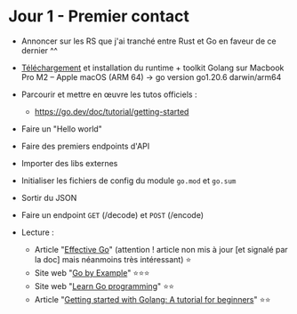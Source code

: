 # Jour 1 - Premier contact

- Annoncer sur les RS que j'ai tranché entre Rust et Go en faveur de ce dernier ^^
- [Téléchargement](https://go.dev/dl/) et installation du runtime + toolkit Golang sur Macbook Pro M2 – Apple macOS (ARM 64) → go version go1.20.6 darwin/arm64
- Parcourir et mettre en œuvre les tutos officiels :
  - https://go.dev/doc/tutorial/getting-started
- Faire un "Hello world"
- Faire des premiers endpoints d'API
- Importer des libs externes
- Initialiser les fichiers de config du module `go.mod` et `go.sum`
- Sortir du JSON
- Faire un endpoint `GET` (/decode) et `POST` (/encode)

- Lecture : 
  - Article "[Effective Go](https://go.dev/doc/effective_go)" (attention ! article non mis à jour [et signalé par la doc] mais néanmoins très intéressant) ⭐️
  - Site web "[Go by Example](https://gobyexample.com/)" ⭐️⭐️⭐️
  - Site web "[Learn Go programming](https://golangr.com/goroutines)" ⭐️⭐️
  - Article "[Getting started with Golang: A tutorial for beginners](https://www.educative.io/blog/golang-tutorial)" ⭐️⭐️


